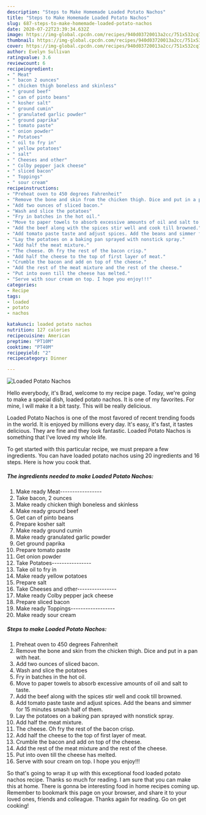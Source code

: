 ```yaml
---
description: "Steps to Make Homemade Loaded Potato Nachos"
title: "Steps to Make Homemade Loaded Potato Nachos"
slug: 687-steps-to-make-homemade-loaded-potato-nachos
date: 2020-07-22T23:39:34.632Z
image: https://img-global.cpcdn.com/recipes/940d03720013a2cc/751x532cq70/loaded-potato-nachos-recipe-main-photo.jpg
thumbnail: https://img-global.cpcdn.com/recipes/940d03720013a2cc/751x532cq70/loaded-potato-nachos-recipe-main-photo.jpg
cover: https://img-global.cpcdn.com/recipes/940d03720013a2cc/751x532cq70/loaded-potato-nachos-recipe-main-photo.jpg
author: Evelyn Sullivan
ratingvalue: 3.6
reviewcount: 6
recipeingredient:
- " Meat"
- " bacon 2 ounces"
- " chicken thigh boneless and skinless"
- " ground beef"
- " can of pinto beans"
- " kosher salt"
- " ground cumin"
- " granulated garlic powder"
- " ground paprika"
- " tomato paste"
- " onion powder"
- " Potatoes"
- " oil to fry in"
- " yellow potatoes"
- " salt"
- " Cheeses and other"
- " Colby pepper jack cheese"
- " sliced bacon"
- " Toppings"
- " sour cream"
recipeinstructions:
- "Preheat oven to 450 degrees Fahrenheit"
- "Remove the bone and skin from the chicken thigh. Dice and put in a pan with heat."
- "Add two ounces of sliced bacon."
- "Wash and slice the potatoes"
- "Fry in batches in the hot oil."
- "Move to paper towels to absorb excessive amounts of oil and salt to taste."
- "Add the beef along with the spices stir well and cook till browned."
- "Add tomato paste taste and adjust spices. Add the beans and simmer for 15 minutes smash half of them."
- "Lay the potatoes on a baking pan sprayed with nonstick spray."
- "Add half the meat mixture."
- "The cheese. Oh fry the rest of the bacon crisp."
- "Add half the cheese to the top of first layer of meat."
- "Crumble the bacon and add on top of the cheese."
- "Add the rest of the meat mixture and the rest of the cheese."
- "Put into oven till the cheese has melted."
- "Serve with sour cream on top. I hope you enjoy!!!"
categories:
- Recipe
tags:
- loaded
- potato
- nachos

katakunci: loaded potato nachos 
nutrition: 127 calories
recipecuisine: American
preptime: "PT10M"
cooktime: "PT40M"
recipeyield: "2"
recipecategory: Dinner

---
```



![Loaded Potato Nachos](https://img-global.cpcdn.com/recipes/940d03720013a2cc/751x532cq70/loaded-potato-nachos-recipe-main-photo.jpg)

Hello everybody, it's Brad, welcome to my recipe page. Today, we're going to make a special dish, loaded potato nachos. It is one of my favorites. For mine, I will make it a bit tasty. This will be really delicious.



Loaded Potato Nachos is one of the most favored of recent trending foods in the world. It is enjoyed by millions every day. It's easy, it's fast, it tastes delicious. They are fine and they look fantastic. Loaded Potato Nachos is something that I've loved my whole life.


To get started with this particular recipe, we must prepare a few ingredients. You can have loaded potato nachos using 20 ingredients and 16 steps. Here is how you cook that.

<!--inarticleads1-->

##### The ingredients needed to make Loaded Potato Nachos:

1. Make ready  Meat-----------------
1. Take  bacon, 2 ounces
1. Make ready  chicken thigh boneless and skinless
1. Make ready  ground beef
1. Get  can of pinto beans
1. Prepare  kosher salt
1. Make ready  ground cumin
1. Make ready  granulated garlic powder
1. Get  ground paprika
1. Prepare  tomato paste
1. Get  onion powder
1. Take  Potatoes----------------
1. Take  oil to fry in
1. Make ready  yellow potatoes
1. Prepare  salt
1. Take  Cheeses and other----------------
1. Make ready  Colby pepper jack cheese
1. Prepare  sliced bacon
1. Make ready  Toppings------------------
1. Make ready  sour cream




<!--inarticleads2-->

##### Steps to make Loaded Potato Nachos:

1. Preheat oven to 450 degrees Fahrenheit
1. Remove the bone and skin from the chicken thigh. Dice and put in a pan with heat.
1. Add two ounces of sliced bacon.
1. Wash and slice the potatoes
1. Fry in batches in the hot oil.
1. Move to paper towels to absorb excessive amounts of oil and salt to taste.
1. Add the beef along with the spices stir well and cook till browned.
1. Add tomato paste taste and adjust spices. Add the beans and simmer for 15 minutes smash half of them.
1. Lay the potatoes on a baking pan sprayed with nonstick spray.
1. Add half the meat mixture.
1. The cheese. Oh fry the rest of the bacon crisp.
1. Add half the cheese to the top of first layer of meat.
1. Crumble the bacon and add on top of the cheese.
1. Add the rest of the meat mixture and the rest of the cheese.
1. Put into oven till the cheese has melted.
1. Serve with sour cream on top. I hope you enjoy!!!




So that's going to wrap it up with this exceptional food loaded potato nachos recipe. Thanks so much for reading. I am sure that you can make this at home. There is gonna be interesting food in home recipes coming up. Remember to bookmark this page on your browser, and share it to your loved ones, friends and colleague. Thanks again for reading. Go on get cooking!
